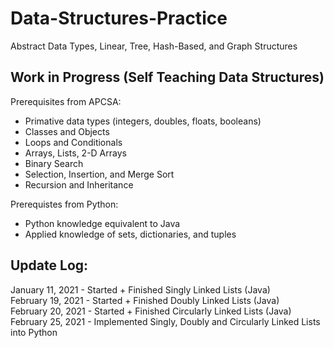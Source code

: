 # Data-Structures-Practice
Abstract Data Types, Linear, Tree, Hash-Based, and Graph Structures

## Work in Progress (Self Teaching Data Structures)

Prerequisites from APCSA:
- Primative data types (integers, doubles, floats, booleans)
- Classes and Objects
- Loops and Conditionals
- Arrays, Lists, 2-D Arrays
- Binary Search
- Selection, Insertion, and Merge Sort
- Recursion and Inheritance

Prerequistes from Python:
- Python knowledge equivalent to Java
- Applied knowledge of sets, dictionaries, and tuples

## Update Log:
January 11, 2021 - Started + Finished Singly Linked Lists (Java)
<br>
February 19, 2021 - Started + Finished Doubly Linked Lists (Java)
<br>
February 20, 2021 - Started + Finished Circularly Linked Lists (Java)
<br>
February 25, 2021 - Implemented Singly, Doubly and Circularly Linked Lists into Python
<br>



